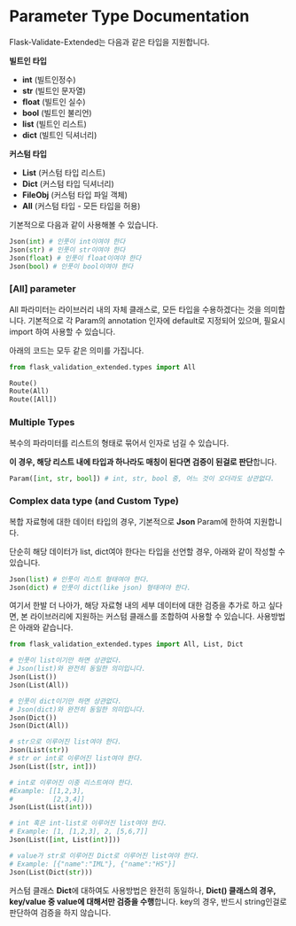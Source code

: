 # Parameter Type Documentation

Flask-Validate-Extended는 다음과 같은 타입을 지원합니다.

**빌트인 타입**

- **int** (빌트인정수)
- **str** (빌트인 문자열)
- **float** (빌트인 실수)
- **bool** (빌트인 불리언)
- **list** (빌트인 리스트)
- **dict** (빌트인 딕셔너리)

**커스텀 타입**

- **List** (커스텀 타입 리스트)
- **Dict** (커스텀 타입 딕셔너리)
- **FileObj** (커스텀 타입 파일 객체)
- **All** (커스텀 타입 - 모든 타입을 허용)



기본적으로 다음과 같이 사용해볼 수 있습니다.

```python
Json(int) # 인풋이 int이여야 한다
Json(str) # 인풋이 str이여야 한다
Json(float) # 인풋이 float이여야 한다
Json(bool) # 인풋이 bool이여야 한다
```



### [All] parameter

All 파라미터는 라이브러리 내의 자체 클래스로, 모든 타입을 수용하겠다는 것을 의미합니다. 기본적으로 각 Param의 annotation 인자에 default로 지정되어 있으며,  필요시 import 하여 사용할 수 있습니다.

아래의 코드는 모두 같은 의미를 가집니다.

```python
from flask_validation_extended.types import All

Route()
Route(All)
Route([All])
```



### Multiple Types

복수의 파라미터를 리스트의 형태로 묶어서 인자로 넘길 수 있습니다. 

**이 경우, 해당 리스트 내에 타입과 하나라도 매칭이 된다면 검증이 된걸로 판단**합니다.

```python
Param([int, str, bool]) # int, str, bool 중, 어느 것이 오더라도 상관없다.
```



### Complex data type (and Custom Type)

복합 자료형에 대한 데이터 타입의 경우, 기본적으로 **Json** Param에 한하여 지원합니다.

단순히 해당 데이터가 list, dict여야 한다는 타입을 선언할 경우, 아래와 같이 작성할 수 있습니다.

```python
Json(list) # 인풋이 리스트 형태여야 한다.
Json(dict) # 인풋이 dict(like json) 형태여야 한다.
```



여기서 한발 더 나아가, 해당 자료형 내의 세부 데이터에 대한 검증을 추가로 하고 싶다면, 본 라이브러리에 지원하는 커스텀 클래스를 조합하여 사용할 수 있습니다. 사용방법은 아래와 같습니다.

```python
from flask_validation_extended.types import All, List, Dict

# 인풋이 list이기만 하면 상관없다.
# Json(list)와 완전히 동일한 의미입니다.
Json(List())
Json(List(All))

# 인풋이 dict이기만 하면 상관없다.
# Json(dict)와 완전히 동일한 의미입니다.
Json(Dict())
Json(Dict(All))

# str으로 이루어진 list여야 한다.
Json(List(str))
# str or int로 이루어진 list여야 한다.
Json(List([str, int]))

# int로 이루어진 이중 리스트여야 한다.
#Example: [[1,2,3],
#          [2,3,4]]
Json(List(List(int)))

# int 혹은 int-list로 이루어진 list여야 한다.
# Example: [1, [1,2,3], 2, [5,6,7]]
Json(List([int, List(int)]))

# value가 str로 이루어진 Dict로 이루어진 list여야 한다. 
# Example: [{"name":"IML"}, {"name":"HS"}]
Json(List(Dict(str)))
```

커스텀 클래스 **Dict**에 대하여도 사용방법은 완전히 동일하나, **Dict() 클래스의 경우, key/value 중 value에 대해서만 검증을 수행**합니다. key의 경우, 반드시 string인걸로 판단하여 검증을 하지 않습니다.